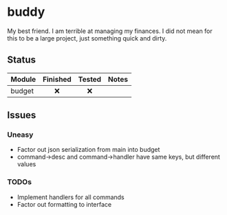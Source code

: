 # buddy

My best friend. I am terrible at managing my finances. I did not mean 
for this to be a large project, just something quick and dirty.

## Status

| Module | Finished | Tested | Notes |
|:-------|:--------:|:------:|:------|
| budget |    ❌   |   ❌   |       |

## Issues

### Uneasy

* Factor out json serialization from main into budget
* command->desc and command->handler have same keys, but different values

### TODOs

* Implement handlers for all commands
* Factor out formatting to interface